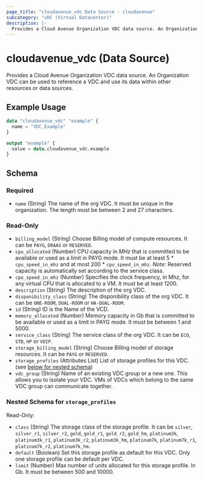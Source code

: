 ```yaml
---
page_title: "cloudavenue_vdc Data Source - cloudavenue"
subcategory: "vDC (Virtual Datacenter)"
description: |-
  Provides a Cloud Avenue Organization VDC data source. An Organization VDC can be used to reference a VDC and use its data within other resources or data sources.
---
```


# cloudavenue_vdc (Data Source)

Provides a Cloud Avenue Organization VDC data source. An Organization VDC can be used to reference a VDC and use its data within other resources or data sources.

## Example Usage

```terraform
data "cloudavenue_vdc" "example" {
  name = "VDC_Example"
}

output "example" {
  value = data.cloudavenue_vdc.example
}
```

<!-- schema generated by tfplugindocs -->
## Schema

### Required

- `name` (String) The name of the org VDC. It must be unique in the organization.
The length must be between 2 and 27 characters.

### Read-Only

- `billing_model` (String) Choose Billing model of compute resources. It can be `PAYG`, `DRAAS` or `RESERVED`.
- `cpu_allocated` (Number) CPU capacity in *MHz* that is committed to be available or used as a limit in PAYG mode.
It must be at least 5 * `cpu_speed_in_mhz` and at most 200 * `cpu_speed_in_mhz`.
 *Note:* Reserved capacity is automatically set according to the service class.
- `cpu_speed_in_mhz` (Number) Specifies the clock frequency, in Mhz, for any virtual CPU that is allocated to a VM.
It must be at least 1200.
- `description` (String) The description of the org VDC.
- `disponibility_class` (String) The disponibility class of the org VDC. It can be `ONE-ROOM`, `DUAL-ROOM` or `HA-DUAL-ROOM`.
- `id` (String) ID is the Name of the VCD.
- `memory_allocated` (Number) Memory capacity in Gb that is committed to be available or used as a limit in PAYG mode.
It must be between 1 and 5000.
- `service_class` (String) The service class of the org VDC. It can be `ECO`, `STD`, `HP` or `VOIP`.
- `storage_billing_model` (String) Choose Billing model of storage resources. It can be `PAYG` or `RESERVED`.
- `storage_profiles` (Attributes List) List of storage profiles for this VDC. (see [below for nested schema](#nestedatt--storage_profiles))
- `vdc_group` (String) Name of an existing VDC group or a new one. This allows you to isolate your VDC.
VMs of VDCs which belong to the same VDC group can communicate together.

<a id="nestedatt--storage_profiles"></a>
### Nested Schema for `storage_profiles`

Read-Only:

- `class` (String) The storage class of the storage profile.
It can be `silver`, `silver_r1`, `silver_r2`, `gold`, `gold_r1`, `gold_r2`, `gold_hm`, `platinum3k`, `platinum3k_r1`, `platinum3k_r2`, `platinum3k_hm`, `platinum7k`, `platinum7k_r1`, `platinum7k_r2`, `platinum7k_hm`.
- `default` (Boolean) Set this storage profile as default for this VDC. Only one storage profile can be default per VDC.
- `limit` (Number) Max number of units allocated for this storage profile. In Gb. It must be between 500 and 10000.

